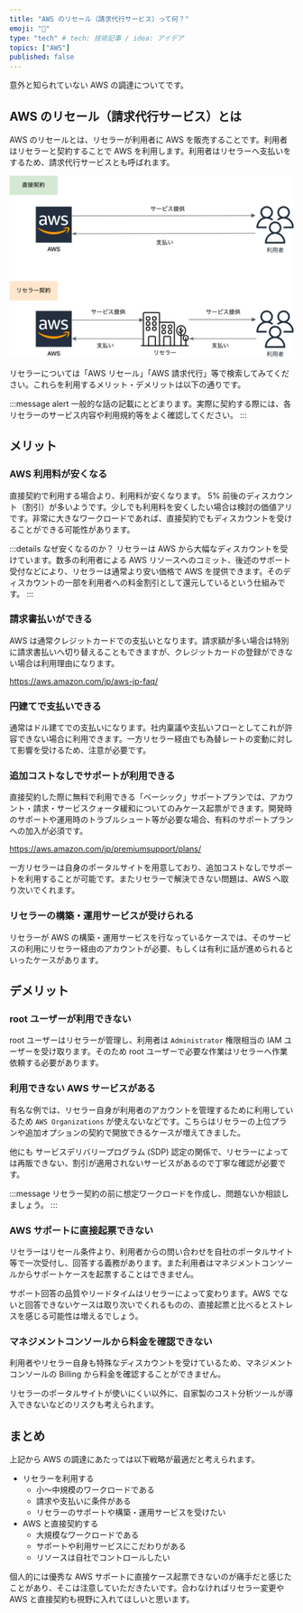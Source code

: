 ```yaml
---
title: "AWS のリセール（請求代行サービス）って何？"
emoji: "🛒"
type: "tech" # tech: 技術記事 / idea: アイデア
topics: ["AWS"]
published: false
---
```


意外と知られていない AWS の調達についてです。

## AWS のリセール（請求代行サービス）とは

AWS のリセールとは、リセラーが利用者に AWS を販売することです。利用者はリセラーと契約することで AWS を利用します。利用者はリセラーへ支払いをするため、請求代行サービスとも呼ばれます。

![resale](/images/what-is-aws-resale-20231106/resale.png)

リセラーについては「AWS リセール」「AWS 請求代行」等で検索してみてください。これらを利用するメリット・デメリットは以下の通りです。

:::message alert
一般的な話の記載にとどまります。実際に契約する際には、各リセラーのサービス内容や利用規約等をよく確認してください。
:::

## メリット

### AWS 利用料が安くなる

直接契約で利用する場合より、利用料が安くなります。 5% 前後のディスカウント（割引）が多いようです。少しでも利用料を安くしたい場合は検討の価値アリです。非常に大きなワークロードであれば、直接契約でもディスカウントを受けることができる可能性があります。

:::details なぜ安くなるのか？
リセラーは AWS から大幅なディスカウントを受けています。数多の利用者による AWS リソースへのコミット、後述のサポート受付などにより、リセラーは通常より安い価格で AWS を提供できます。そのディスカウントの一部を利用者への料金割引として還元しているという仕組みです。
:::

### 請求書払いができる

AWS は通常クレジットカードでの支払いとなります。請求額が多い場合は特別に請求書払いへ切り替えることもできますが、クレジットカードの登録ができない場合は利用理由になります。

https://aws.amazon.com/jp/aws-jp-faq/

### 円建てで支払いできる

通常はドル建てでの支払いになります。社内稟議や支払いフローとしてこれが許容できない場合に利用できます。一方リセラー経由でも為替レートの変動に対して影響を受けるため、注意が必要です。

### 追加コストなしでサポートが利用できる

直接契約した際に無料で利用できる「ベーシック」サポートプランでは、アカウント・請求・サービスクォータ緩和についてのみケース起票ができます。開発時のサポートや運用時のトラブルシュート等が必要な場合、有料のサポートプランへの加入が必須です。

https://aws.amazon.com/jp/premiumsupport/plans/

一方リセラーは自身のポータルサイトを用意しており、追加コストなしでサポートを利用することが可能です。またリセラーで解決できない問題は、AWS へ取り次いでくれます。

### リセラーの構築・運用サービスが受けられる

リセラーが AWS の構築・運用サービスを行なっているケースでは、そのサービスの利用にリセラー経由のアカウントが必要、もしくは有利に話が進められるといったケースがあります。

## デメリット

### root ユーザーが利用できない

root ユーザーはリセラーが管理し、利用者は `Administrator` 権限相当の IAM ユーザーを受け取ります。そのため root ユーザーで必要な作業はリセラーへ作業依頼する必要があります。

### 利用できない AWS サービスがある

有名な例では、リセラー自身が利用者のアカウントを管理するために利用しているため `AWS Organizations` が使えないなどです。こちらはリセラーの上位プランや追加オプションの契約で開放できるケースが増えてきました。

他にも サービスデリバリープログラム (SDP) 認定の関係で、リセラーによっては再販できない、割引が適用されないサービスがあるので丁寧な確認が必要です。

:::message
リセラー契約の前に想定ワークロードを作成し、問題ないか相談しましょう。
:::

### AWS サポートに直接起票できない

リセラーはリセール条件より、利用者からの問い合わせを自社のポータルサイト等で一次受付し、回答する義務があります。また利用者はマネジメントコンソールからサポートケースを起票することはできません。

サポート回答の品質やリードタイムはリセラーによって変わります。AWS でないと回答できないケースは取り次いでくれるものの、直接起票と比べるとストレスを感じる可能性は増えるでしょう。

### マネジメントコンソールから料金を確認できない

利用者やリセラー自身も特殊なディスカウントを受けているため、マネジメントコンソールの Billing から料金を確認することができません。

リセラーのポータルサイトが使いにくい以外に、自家製のコスト分析ツールが導入できないなどのリスクも考えられます。

## まとめ

上記から AWS の調達にあたっては以下戦略が最適だと考えられます。

- リセラーを利用する
  - 小～中規模のワークロードである
  - 請求や支払いに条件がある
  - リセラーのサポートや構築・運用サービスを受けたい
- AWS と直接契約する
  - 大規模なワークロードである
  - サポートや利用サービスにこだわりがある
  - リソースは自社でコントロールしたい

個人的には優秀な AWS サポートに直接ケース起票できないのが痛手だと感じたことがあり、そこは注意していただきたいです。合わなければリセラー変更や AWS と直接契約も視野に入れてほしいと思います。
